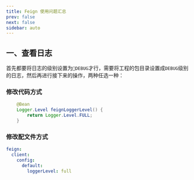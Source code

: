 ```yaml
---
title: Feign 使用问题汇总
prev: false
next: false
sidebar: auto
---
```


## 一、查看日志

首先都要将日志的级别设置为`DEBUG`才行，需要将工程的包目录设置成`DEBUG`级别的日志，然后再进行接下来的操作，两种任选一种：

### 修改代码方式

```java
    @Bean
    Logger.Level feignLoggerLevel() {
        return Logger.Level.FULL;
    }
```

### 修改配文件方式

```yaml
feign:
  client:
    config:
      default:
        loggerLevel: full
```
